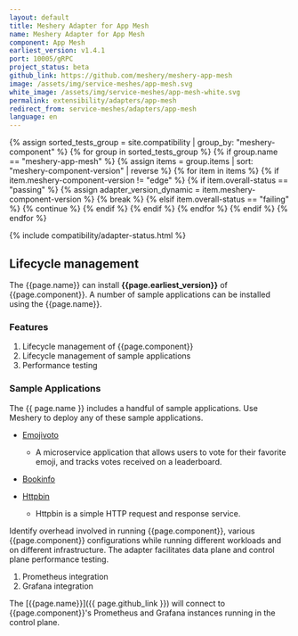 ```yaml
---
layout: default
title: Meshery Adapter for App Mesh
name: Meshery Adapter for App Mesh
component: App Mesh
earliest_version: v1.4.1
port: 10005/gRPC
project_status: beta
github_link: https://github.com/meshery/meshery-app-mesh
image: /assets/img/service-meshes/app-mesh.svg
white_image: /assets/img/service-meshes/app-mesh-white.svg
permalink: extensibility/adapters/app-mesh
redirect_from: service-meshes/adapters/app-mesh
language: en
---
```


{% assign sorted_tests_group = site.compatibility | group_by: "meshery-component" %}
{% for group in sorted_tests_group %}
      {% if group.name == "meshery-app-mesh" %}
        {% assign items = group.items | sort: "meshery-component-version" | reverse %}
        {% for item in items %}
          {% if item.meshery-component-version != "edge" %}
            {% if item.overall-status == "passing" %}
              {% assign adapter_version_dynamic = item.meshery-component-version %}
              {% break %}
            {% elsif item.overall-status == "failing" %}
              {% continue %}
            {% endif %}
          {% endif %}
        {% endfor %}
      {% endif %}
{% endfor %}

{% include compatibility/adapter-status.html %}

## Lifecycle management

The {{page.name}} can install **{{page.earliest_version}}** of {{page.component}}. A number of sample applications can be installed using the {{page.name}}.

### Features

1. Lifecycle management of {{page.component}}
1. Lifecycle management of sample applications
1. Performance testing

### Sample Applications

The {{ page.name }} includes a handful of sample applications. Use Meshery to deploy any of these sample applications.

- [Emojivoto]({{site.baseurl}}/guides/infrastructure-management/sample-apps#emojivoto)

  - A microservice application that allows users to vote for their favorite emoji, and tracks votes received on a leaderboard.

- [Bookinfo]({{site.baseurl}}/guides/infrastructure-management/sample-apps#bookinfo)

- [Httpbin]({{site.baseurl}}/guides/infrastructure-management/sample-apps#httpbin)

  - Httpbin is a simple HTTP request and response service.

Identify overhead involved in running {{page.component}}, various {{page.component}} configurations while running different workloads and on different infrastructure. The adapter facilitates data plane and control plane performance testing.

1. Prometheus integration
1. Grafana integration

The [{{page.name}}]({{ page.github_link }}) will connect to {{page.component}}'s Prometheus and Grafana instances running in the control plane.
